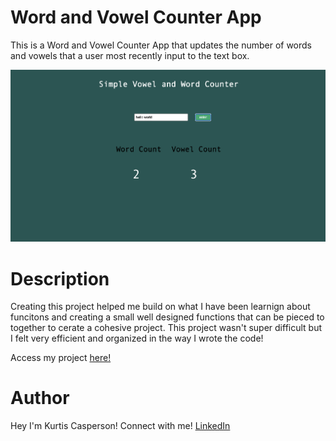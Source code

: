 # Word and Vowel Counter App

This is a Word and Vowel Counter App that updates the number of words and vowels that a user most recently input to the text box.

![Getting Started](./app-pic.png)

# Description

Creating this project helped me build on what I have been learnign about funcitons and creating a small well designed functions that can be pieced to together to cerate a cohesive project. This project wasn't super difficult but I felt very efficient and organized in the way I wrote the code!

Access my project [here!](https://kurtis-casperson.github.io/vowel-counter/)

# Author

Hey I'm Kurtis Casperson!
Connect with me! [LinkedIn](https://www.linkedin.com/in/kurtis-casperson/)
